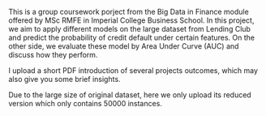 This is a group coursework porject from the Big Data in Finance module offered by MSc RMFE in Imperial College Business School. In this project, we aim to apply different models on the large dataset from Lending Club and predict the probability of credit default under certain features. On the other side, we evaluate these model by Area Under Curve (AUC) and discuss how they perform.

I upload a short PDF introduction of several projects outcomes, which may also give you some brief insights.

Due to the large size of original dataset, here we only upload its reduced version which only contains 50000 instances.

